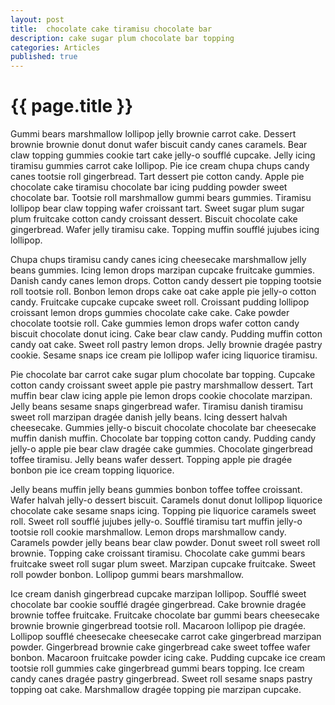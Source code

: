 ```yaml
---
layout: post
title:  chocolate cake tiramisu chocolate bar
description: cake sugar plum chocolate bar topping
categories: Articles
published: true
---
```


<h1>{{ page.title }}</h1>


Gummi bears marshmallow lollipop jelly brownie carrot cake. Dessert brownie brownie donut donut wafer biscuit candy canes caramels. Bear claw topping gummies cookie tart cake jelly-o soufflé cupcake. Jelly icing tiramisu gummies carrot cake lollipop. Pie ice cream chupa chups candy canes tootsie roll gingerbread. Tart dessert pie cotton candy. Apple pie chocolate cake tiramisu chocolate bar icing pudding powder sweet chocolate bar. Tootsie roll marshmallow gummi bears gummies. Tiramisu lollipop bear claw topping wafer croissant tart. Sweet sugar plum sugar plum fruitcake cotton candy croissant dessert. Biscuit chocolate cake gingerbread. Wafer jelly tiramisu cake. Topping muffin soufflé jujubes icing lollipop.

Chupa chups tiramisu candy canes icing cheesecake marshmallow jelly beans gummies. Icing lemon drops marzipan cupcake fruitcake gummies. Danish candy canes lemon drops. Cotton candy dessert pie topping tootsie roll tootsie roll. Bonbon lemon drops cake oat cake apple pie jelly-o cotton candy. Fruitcake cupcake cupcake sweet roll. Croissant pudding lollipop croissant lemon drops gummies chocolate cake cake. Cake powder chocolate tootsie roll. Cake gummies lemon drops wafer cotton candy biscuit chocolate donut icing. Cake bear claw candy. Pudding muffin cotton candy oat cake. Sweet roll pastry lemon drops. Jelly brownie dragée pastry cookie. Sesame snaps ice cream pie lollipop wafer icing liquorice tiramisu.

Pie chocolate bar carrot cake sugar plum chocolate bar topping. Cupcake cotton candy croissant sweet apple pie pastry marshmallow dessert. Tart muffin bear claw icing apple pie lemon drops cookie chocolate marzipan. Jelly beans sesame snaps gingerbread wafer. Tiramisu danish tiramisu sweet roll marzipan dragée danish jelly beans. Icing dessert halvah cheesecake. Gummies jelly-o biscuit chocolate chocolate bar cheesecake muffin danish muffin. Chocolate bar topping cotton candy. Pudding candy jelly-o apple pie bear claw dragée cake gummies. Chocolate gingerbread toffee tiramisu. Jelly beans wafer dessert. Topping apple pie dragée bonbon pie ice cream topping liquorice.

Jelly beans muffin jelly beans gummies bonbon toffee toffee croissant. Wafer halvah jelly-o dessert biscuit. Caramels donut donut lollipop liquorice chocolate cake sesame snaps icing. Topping pie liquorice caramels sweet roll. Sweet roll soufflé jujubes jelly-o. Soufflé tiramisu tart muffin jelly-o tootsie roll cookie marshmallow. Lemon drops marshmallow candy. Caramels powder jelly beans bear claw powder. Donut sweet roll sweet roll brownie. Topping cake croissant tiramisu. Chocolate cake gummi bears fruitcake sweet roll sugar plum sweet. Marzipan cupcake fruitcake. Sweet roll powder bonbon. Lollipop gummi bears marshmallow.

Ice cream danish gingerbread cupcake marzipan lollipop. Soufflé sweet chocolate bar cookie soufflé dragée gingerbread. Cake brownie dragée brownie toffee fruitcake. Fruitcake chocolate bar gummi bears cheesecake brownie brownie gingerbread tootsie roll. Macaroon lollipop pie dragée. Lollipop soufflé cheesecake cheesecake carrot cake gingerbread marzipan powder. Gingerbread brownie cake gingerbread cake sweet toffee wafer bonbon. Macaroon fruitcake powder icing cake. Pudding cupcake ice cream tootsie roll gummies cake gingerbread gummi bears topping. Ice cream candy canes dragée pastry gingerbread. Sweet roll sesame snaps pastry topping oat cake. Marshmallow dragée topping pie marzipan cupcake.